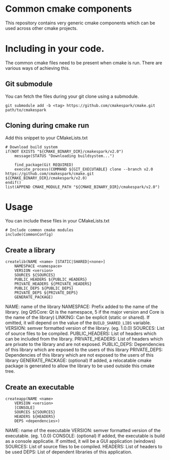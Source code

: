 # Common cmake components

This repository contains very generic cmake components which can be used across other cmake projects.

# Including in your code.
The common cmake files need to be present when cmake is run.
There are various ways of achieving this.

## Git submodule
You can fetch the files during your git clone using a submodule.
```
git submodule add -b <tag> https://github.com/cmakespark/cmake.git path/to/cmakespark
```

## Cloning during cmake run
Add this snippet to your CMakeLists.txt
```
# Download build system
if(NOT EXISTS "${CMAKE_BINARY_DIR}/cmakespark/v2.0")
    message(STATUS "Downloading buildsystem...")

    find_package(Git REQUIRED)
    execute_process(COMMAND ${GIT_EXECUTABLE} clone --branch v2.0 https://github.com/cmakespark/cmake.git ${CMAKE_BINARY_DIR}/cmakespark/v2.0)
endif()
list(APPEND CMAKE_MODULE_PATH "${CMAKE_BINARY_DIR}/cmakespark/v2.0")
```

# Usage

You can include these files in your CMakeLists.txt
```
# Include common cmake modules
include(CommonConfig)
```

## Create a library

```
createlib(NAME <name> [STATIC|SHARED|<none>]
    NAMESPACE <namespace>
    VERSION <version>
    SOURCES ${SOURCES}
    PUBLIC_HEADERS ${PUBLIC_HEADERS}
    PRIVATE_HEADERS ${PRIVATE_HEADERS}
    PUBLIC_DEPS ${PUBLIC_DEPS}
    PRIVATE_DEPS ${PRIVATE_DEPS}
    GENERATE_PACKAGE)
```
NAME: name of the library
NAMESPACE: Prefix added to the name of the library. (eg Qt5Core: Qt is the namespace, 5 if the major version and Core is the name of the library)
LINKING: Can be explicit (static or shared). If omitted, it will depend on the value of the ```BUILD_SHARED_LIBS``` variable.
VERSION: semver formatted version of the library. (eg. 1.0.0)
SOURCES: List of source files to be compiled.
PUBLIC_HEADERS: List of headers which can be included from the library.
PRIVATE_HEADERS: List of headers which are private to the library and are not exposed.
PUBLIC_DEPS: Dependencies of this library which are exposed to the users of this library
PRIVATE_DEPS: Dependencies of this library which are not exposed to the users of this library
GENERATE_PACKAGE: (optional) If added, a relocatable cmake package is generated to allow the library to be used outside this cmake tree.

## Create an executable

```
createapp(NAME <name>
    VERSION <version>
    [CONSOLE]
    SOURCES ${SOURCES}
    HEADERS ${HEADERS}
    DEPS <dependencies>)
```
NAME: name of the executable
VERSION: semver formatted version of the executable. (eg. 1.0.0)
CONSOLE: (optional) If added, the executable is build as a console applicatie. If omitted, it will be a GUI application (windows)
SOURCES: List of source files to be compiled.
HEADERS: List of headers to be used
DEPS: List of dependent libraries of this application.

